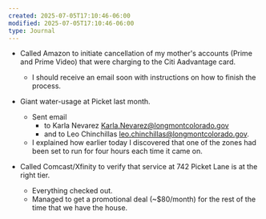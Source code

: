 ```yaml
---
created: 2025-07-05T17:10:46-06:00
modified: 2025-07-05T17:10:46-06:00
type: Journal
---
```


- Called Amazon to initiate cancellation of
  my mother's accounts (Prime and Prime
  Video) that were charging to the Citi
  Aadvantage card.
  - I should receive an email soon with
    instructions on how to finish the
    process.

- Giant water-usage at Picket last month.
  - Sent email
    - to Karla Nevarez
      <Karla.Nevarez@longmontcolorado.gov>
    - and to Leo Chinchillas
      <leo.chinchillas@longmontcolorado.gov>.
  - I explained how earlier today I
    discovered that one of the zones had
    been set to run for four hours each time
    it came on.

- Called Comcast/Xfinity to verify that
  service at 742 Picket Lane is at the right
  tier.
  - Everything checked out.
  - Managed to get a promotional deal
    (~$80/month) for the rest of the time
    that we have the house.

